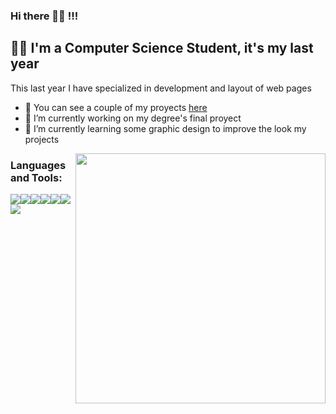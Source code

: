 ### Hi there 👨‍💻 !!!

## 🙋‍♂️ I'm a Computer Science Student, it's my last year

This last year I have specialized in development and layout of web pages
- 💼 You can see a couple of my proyects <a href="http://www.myki.studio/myki/">here</a>
- 🔭 I’m currently working on my degree's final proyect
- 🌱 I’m currently learning some graphic design to improve the look my projects

<img width="400" align='right' src="https://github-readme-stats.vercel.app/api?username=mperleo&theme=radical&show_icons=true&hide_border=true"></a>

### Languages and Tools:

<img src="https://img.shields.io/badge/-C-A8B9CC?logo=c&logoColor=white&style=for-the-badge" /><img src="https://img.shields.io/badge/-Java-007396?logo=java&style=for-the-badge" /><img src="https://img.shields.io/badge/-HTML5-E34F26?logo=HTML5&logoColor=white&style=for-the-badge" /><img src="https://img.shields.io/badge/-Spring-777BB4?logo=spring&logoColor=white&style=for-the-badge&color=brightgreeen" /><img src="https://img.shields.io/badge/-CSS3-1572B6?logo=css3&style=for-the-badge" /><img src="https://img.shields.io/badge/-Php-777BB4?logo=php&logoColor=white&style=for-the-badge" /><img src="https://img.shields.io/badge/-Haskell-777BB4?logo=haskell&logoColor=white&style=for-the-badge&color=blueviolet" /> 
 
